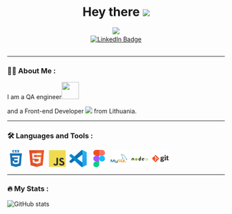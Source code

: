 <h1 align="center">
  Hey there
  <img src="https://media.giphy.com/media/hvRJCLFzcasrR4ia7z/giphy.gif" width="30px"/>
</h1>
<div id="header" align="center">
  <img src="https://media.giphy.com/media/hWRcNXjTj6RE75jKk5/giphy.gif" width="200"/>
</div>
<div id="badges" align="center">
  <a href="http://linkedin.com/in/alenakrasinskiene">
    <img src="https://img.shields.io/badge/LinkedIn-blue?style=for-the-badge&logo=linkedin&logoColor=white" alt="LinkedIn Badge" style="">
  </a>
</div>
<div id="viewsCounter" align="center">
  <img src="https://komarev.com/ghpvc/?username=KrasAlena&style=flat-square&color=blue" alt=""/>
</div>

---

### :woman_technologist: About Me :
I am a QA engineer<img src="https://media.giphy.com/media/TKk8mayzb9et4mb6Ut/giphy.gif" width="40" height="40" id="QA" align="bottom">

and a Front-end Developer <img src="https://media.giphy.com/media/ln7z2eWriiQAllfVcn/giphy.gif" width="30" id="JS"> from Lithuania.

---

### :hammer_and_wrench: Languages and Tools :
<div>
  <img src="https://github.com/devicons/devicon/blob/master/icons/css3/css3-plain-wordmark.svg"  title="CSS3" alt="CSS" width="40" height="40"/>&nbsp;
  <img src="https://github.com/devicons/devicon/blob/master/icons/html5/html5-original.svg" title="HTML5" alt="HTML" width="40" height="40"/>&nbsp;
  <img src="https://github.com/devicons/devicon/blob/master/icons/javascript/javascript-original.svg" title="JavaScript" alt="JavaScript" width="40" height="40"/>&nbsp;
  <img src="https://github.com/devicons/devicon/blob/master/icons/vscode/vscode-original.svg" title="JavaScript" alt="JavaScript" width="40" height="40"/>&nbsp;
   <img src="https://github.com/devicons/devicon/blob/master/icons/figma/figma-original.svg" title="JavaScript" alt="JavaScript" width="40" height="40"/>&nbsp;
  <img src="https://github.com/devicons/devicon/blob/master/icons/mysql/mysql-original-wordmark.svg" title="MySQL"  alt="MySQL" width="40" height="40"/>&nbsp;
  <img src="https://github.com/devicons/devicon/blob/master/icons/nodejs/nodejs-original-wordmark.svg" title="NodeJS" alt="NodeJS" width="40" height="40"/>&nbsp;
  <img src="https://github.com/devicons/devicon/blob/master/icons/git/git-original-wordmark.svg" title="Git" alt="Git" width="40" height="40"/>
</div>

---

### :fire: My Stats :
![GitHub stats](https://github-readme-stats.vercel.app/api?username=KrasAlena&theme=transparent&show_icons=true)
<!--
**KrasAlena/KrasAlena** is a ✨ _special_ ✨ repository because its `README.md` (this file) appears on your GitHub profile.

Here are some ideas to get you started:

- 🔭 I’m currently working on ...
- 🌱 I’m currently learning ...
- 👯 I’m looking to collaborate on ...
- 🤔 I’m looking for help with ...
- 💬 Ask me about ...
- 📫 How to reach me: ...
- 😄 Pronouns: ...
- ⚡ Fun fact: ...
-->
